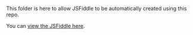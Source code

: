 This folder is here to allow JSFiddle to be automatically created using this repo.

You can [view the JSFiddle here](https://jsfiddle.net/gh/get/library/pure/onfido/onfido-sdk-ui/tree/master/demo/fiddle/).
